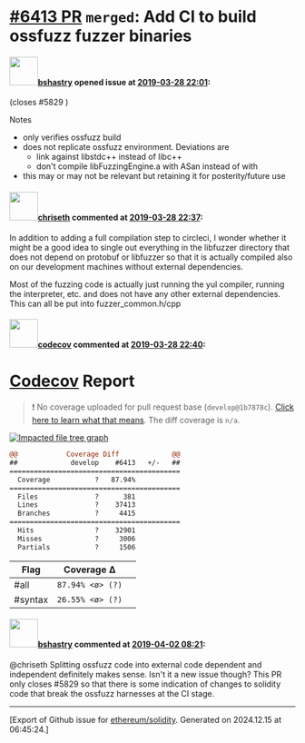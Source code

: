 # [\#6413 PR](https://github.com/ethereum/solidity/pull/6413) `merged`: Add CI to build ossfuzz fuzzer binaries

#### <img src="https://avatars.githubusercontent.com/u/2388185?v=4" width="50">[bshastry](https://github.com/bshastry) opened issue at [2019-03-28 22:01](https://github.com/ethereum/solidity/pull/6413):

(closes #5829 )

Notes
  - only verifies ossfuzz build
  - does not replicate ossfuzz environment. Deviations are
     - link against libstdc++ instead of libc++
     - don't compile libFuzzingEngine.a with ASan instead of with
  - this may or may not be relevant but retaining it for posterity/future use

#### <img src="https://avatars.githubusercontent.com/u/9073706?v=4" width="50">[chriseth](https://github.com/chriseth) commented at [2019-03-28 22:37](https://github.com/ethereum/solidity/pull/6413#issuecomment-477796483):

In addition to adding a full compilation step to circleci, I wonder whether it might be a good idea to single out everything in the libfuzzer directory that does not depend on protobuf or libfuzzer so that it is actually compiled also on our development machines without external dependencies.

Most of the fuzzing code is actually just running the yul compiler, running the interpreter, etc. and does not have any other external dependencies. This can all be put into fuzzer_common.h/cpp

#### <img src="https://avatars.githubusercontent.com/in/254?v=4" width="50">[codecov](https://github.com/apps/codecov) commented at [2019-03-28 22:40](https://github.com/ethereum/solidity/pull/6413#issuecomment-477797228):

# [Codecov](https://codecov.io/gh/ethereum/solidity/pull/6413?src=pr&el=h1) Report
> :exclamation: No coverage uploaded for pull request base (`develop@1b7878c`). [Click here to learn what that means](https://docs.codecov.io/docs/error-reference#section-missing-base-commit).
> The diff coverage is `n/a`.

[![Impacted file tree graph](https://codecov.io/gh/ethereum/solidity/pull/6413/graphs/tree.svg?width=650&token=87PGzVEwU0&height=150&src=pr)](https://codecov.io/gh/ethereum/solidity/pull/6413?src=pr&el=tree)

```diff
@@            Coverage Diff             @@
##             develop    #6413   +/-   ##
==========================================
  Coverage           ?   87.94%           
==========================================
  Files              ?      381           
  Lines              ?    37413           
  Branches           ?     4415           
==========================================
  Hits               ?    32901           
  Misses             ?     3006           
  Partials           ?     1506
```

| Flag | Coverage Δ | |
|---|---|---|
| #all | `87.94% <ø> (?)` | |
| #syntax | `26.55% <ø> (?)` | |

#### <img src="https://avatars.githubusercontent.com/u/2388185?v=4" width="50">[bshastry](https://github.com/bshastry) commented at [2019-04-02 08:21](https://github.com/ethereum/solidity/pull/6413#issuecomment-478894655):

@chriseth Splitting ossfuzz code into external code dependent and independent definitely makes sense. Isn't it a new issue though? This PR only closes #5829 so that there is some indication of changes to solidity code that break the ossfuzz harnesses at the CI stage.


-------------------------------------------------------------------------------



[Export of Github issue for [ethereum/solidity](https://github.com/ethereum/solidity). Generated on 2024.12.15 at 06:45:24.]
